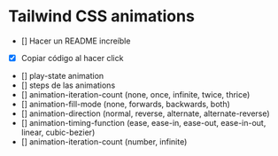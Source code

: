 # Tailwind CSS animations

- [] Hacer un README increíble
- [x] Copiar código al hacer click
- [] play-state animation
- [] steps de las animations
- [] animation-iteration-count (none, once, infinite, twice, thrice)
- [] animation-fill-mode (none, forwards, backwards, both)
- [] animation-direction (normal, reverse, alternate, alternate-reverse)
- [] animation-timing-function (ease, ease-in, ease-out, ease-in-out, linear, cubic-bezier)
- [] animation-iteration-count (number, infinite)